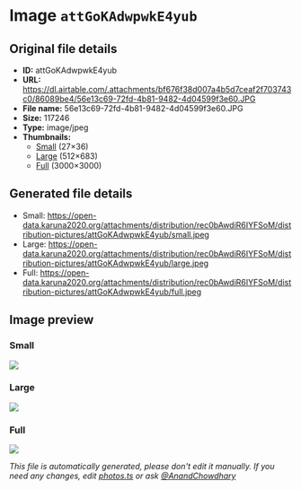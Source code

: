# Image `attGoKAdwpwkE4yub`

## Original file details

- **ID:** attGoKAdwpwkE4yub
- **URL:** https://dl.airtable.com/.attachments/bf676f38d007a4b5d7ceaf2f703743c0/86089be4/56e13c69-72fd-4b81-9482-4d04599f3e60.JPG
- **File name:** 56e13c69-72fd-4b81-9482-4d04599f3e60.JPG
- **Size:** 117246
- **Type:** image/jpeg
- **Thumbnails:**
  - [Small](https://dl.airtable.com/.attachmentThumbnails/9f4dcdf7f3292c8a6f8366a95a5e203a/2bb21034) (27×36)
  - [Large](https://dl.airtable.com/.attachmentThumbnails/25c9584175d78b935e24404698854836/6931b834) (512×683)
  - [Full](https://dl.airtable.com/.attachmentThumbnails/9a08dd53501c0475e62bec78abce5eec/886e715f) (3000×3000)

## Generated file details

- Small: https://open-data.karuna2020.org/attachments/distribution/rec0bAwdiR6IYFSoM/distribution-pictures/attGoKAdwpwkE4yub/small.jpeg
- Large: https://open-data.karuna2020.org/attachments/distribution/rec0bAwdiR6IYFSoM/distribution-pictures/attGoKAdwpwkE4yub/large.jpeg
- Full: https://open-data.karuna2020.org/attachments/distribution/rec0bAwdiR6IYFSoM/distribution-pictures/attGoKAdwpwkE4yub/full.jpeg

## Image preview

### Small

![](https://open-data.karuna2020.org/attachments/distribution/rec0bAwdiR6IYFSoM/distribution-pictures/attGoKAdwpwkE4yub/small.jpeg)

### Large

![](https://open-data.karuna2020.org/attachments/distribution/rec0bAwdiR6IYFSoM/distribution-pictures/attGoKAdwpwkE4yub/large.jpeg)

### Full

![](https://open-data.karuna2020.org/attachments/distribution/rec0bAwdiR6IYFSoM/distribution-pictures/attGoKAdwpwkE4yub/full.jpeg)

_This file is automatically generated, please don't edit it manually. If you need any changes, edit [photos.ts](/photos.ts) or ask [@AnandChowdhary](https://github.com/AnandChowdhary)_
